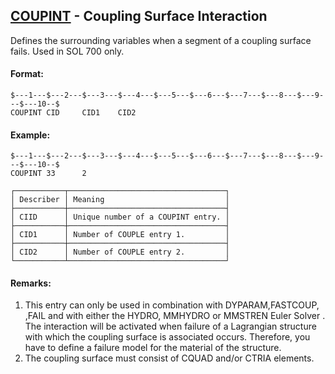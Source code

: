 ## [COUPINT](https://nexus.hexagon.com/documentationcenter/bundle/MSC_Nastran_2022.4/page/Nastran_Combined_Book/qrg/bulkc2/TOC.COUPINT.xhtml) - Coupling Surface Interaction

Defines the surrounding variables when a segment of a coupling surface fails. Used in SOL 700 only.

#### Format:

```nastran
$---1---$---2---$---3---$---4---$---5---$---6---$---7---$---8---$---9---$---10--$
COUPINT CID     CID1    CID2                                                    
```

#### Example:

```nastran
$---1---$---2---$---3---$---4---$---5---$---6---$---7---$---8---$---9---$---10--$
COUPINT 33      2                                                               
```

```text
┌───────────┬───────────────────────────────────┐
│ Describer │ Meaning                           │
├───────────┼───────────────────────────────────┤
│ CIID      │ Unique number of a COUPINT entry. │
├───────────┼───────────────────────────────────┤
│ CID1      │ Number of COUPLE entry 1.         │
├───────────┼───────────────────────────────────┤
│ CID2      │ Number of COUPLE entry 2.         │
└───────────┴───────────────────────────────────┘
```

#### Remarks:

1. This entry can only be used in combination with DYPARAM,FASTCOUP, ,FAIL and with either the HYDRO, MMHYDRO or MMSTREN Euler Solver .  The interaction will be activated when failure of a Lagrangian structure with which the coupling surface is associated occurs. Therefore, you have to define a failure model for the material of the structure.
2. The coupling surface must consist of CQUAD and/or CTRIA elements.
